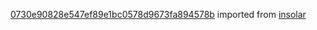 [0730e90828e547ef89e1bc0578d9673fa894578b](https://github.com/insolar/insolar/commit/0730e90828e547ef89e1bc0578d9673fa894578b) imported from [insolar](https://github.com/insolar/insolar)
